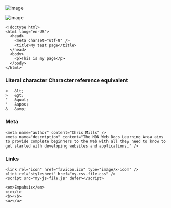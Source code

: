 ![image](https://github.com/user-attachments/assets/6443b74c-01c9-49fa-a9cf-fc6063d4a396)

![image](https://github.com/user-attachments/assets/dd18536d-6666-414a-9bd5-dd8ae97c3bef)


```
<!doctype html>
<html lang="en-US">
  <head>
    <meta charset="utf-8" />
    <title>My test page</title>
  </head>
  <body>
    <p>This is my page</p>
  </body>
</html>
```

### Literal character	Character reference equivalent
```
<	&lt;
>	&gt;
"	&quot;
'	&apos;
&	&amp;
```

### Meta
```
<meta name="author" content="Chris Mills" />
<meta name="description" content="The MDN Web Docs Learning Area aims to provide complete beginners to the Web with all they need to know to get started with developing websites and applications." />
```

### Links
```
<link rel="icon" href="favicon.ico" type="image/x-icon" />
<link rel="stylesheet" href="my-css-file.css" />
<script src="my-js-file.js" defer></script>
```

```
<em>Empahsis</em>
<i></i>
<b></b>
<u></u>
```




